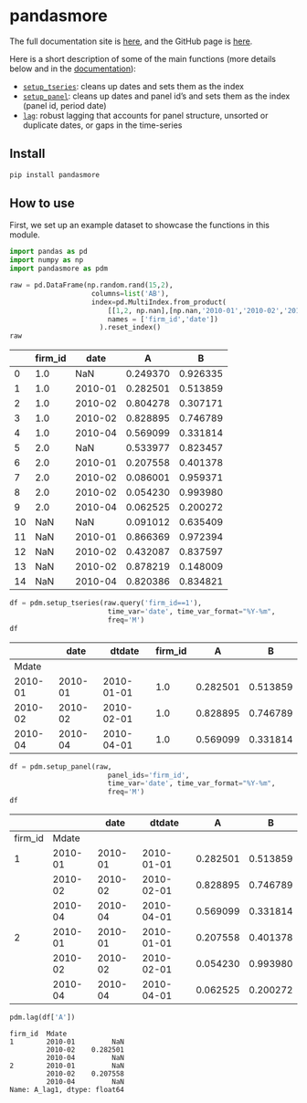 # pandasmore

<!-- WARNING: THIS FILE WAS AUTOGENERATED! DO NOT EDIT! -->

The full documentation site is
[here](https://ionmihai.github.io/pandasmore/), and the GitHub page is
[here](https://github.com/ionmihai/pandasmore).

Here is a short description of some of the main functions (more details
below and in the
[documentation](https://ionmihai.github.io/pandasmore/core.html)):

- [`setup_tseries`](https://ionmihai.github.io/pandasmore/core.html#setup_tseries):
  cleans up dates and sets them as the index
- [`setup_panel`](https://ionmihai.github.io/pandasmore/core.html#setup_panel):
  cleans up dates and panel id’s and sets them as the index (panel id,
  period date)
- [`lag`](https://ionmihai.github.io/pandasmore/core.html#lag): robust
  lagging that accounts for panel structure, unsorted or duplicate
  dates, or gaps in the time-series

## Install

``` sh
pip install pandasmore
```

## How to use

First, we set up an example dataset to showcase the functions in this
module.

``` python
import pandas as pd
import numpy as np
import pandasmore as pdm
```

``` python
raw = pd.DataFrame(np.random.rand(15,2), 
                    columns=list('AB'), 
                    index=pd.MultiIndex.from_product(
                        [[1,2, np.nan],[np.nan,'2010-01','2010-02','2010-02','2010-04']],
                        names = ['firm_id','date'])
                      ).reset_index()
raw
```

<div>

|     | firm_id | date    | A        | B        |
|-----|---------|---------|----------|----------|
| 0   | 1.0     | NaN     | 0.249370 | 0.926335 |
| 1   | 1.0     | 2010-01 | 0.282501 | 0.513859 |
| 2   | 1.0     | 2010-02 | 0.804278 | 0.307171 |
| 3   | 1.0     | 2010-02 | 0.828895 | 0.746789 |
| 4   | 1.0     | 2010-04 | 0.569099 | 0.331814 |
| 5   | 2.0     | NaN     | 0.533977 | 0.823457 |
| 6   | 2.0     | 2010-01 | 0.207558 | 0.401378 |
| 7   | 2.0     | 2010-02 | 0.086001 | 0.959371 |
| 8   | 2.0     | 2010-02 | 0.054230 | 0.993980 |
| 9   | 2.0     | 2010-04 | 0.062525 | 0.200272 |
| 10  | NaN     | NaN     | 0.091012 | 0.635409 |
| 11  | NaN     | 2010-01 | 0.866369 | 0.972394 |
| 12  | NaN     | 2010-02 | 0.432087 | 0.837597 |
| 13  | NaN     | 2010-02 | 0.878219 | 0.148009 |
| 14  | NaN     | 2010-04 | 0.820386 | 0.834821 |

</div>

``` python
df = pdm.setup_tseries(raw.query('firm_id==1'),
                        time_var='date', time_var_format="%Y-%m",
                        freq='M')
df
```

<div>

|         | date    | dtdate     | firm_id | A        | B        |
|---------|---------|------------|---------|----------|----------|
| Mdate   |         |            |         |          |          |
| 2010-01 | 2010-01 | 2010-01-01 | 1.0     | 0.282501 | 0.513859 |
| 2010-02 | 2010-02 | 2010-02-01 | 1.0     | 0.828895 | 0.746789 |
| 2010-04 | 2010-04 | 2010-04-01 | 1.0     | 0.569099 | 0.331814 |

</div>

``` python
df = pdm.setup_panel(raw,
                        panel_ids='firm_id',
                        time_var='date', time_var_format="%Y-%m",
                        freq='M')
df
```

<div>

|         |         | date    | dtdate     | A        | B        |
|---------|---------|---------|------------|----------|----------|
| firm_id | Mdate   |         |            |          |          |
| 1       | 2010-01 | 2010-01 | 2010-01-01 | 0.282501 | 0.513859 |
|         | 2010-02 | 2010-02 | 2010-02-01 | 0.828895 | 0.746789 |
|         | 2010-04 | 2010-04 | 2010-04-01 | 0.569099 | 0.331814 |
| 2       | 2010-01 | 2010-01 | 2010-01-01 | 0.207558 | 0.401378 |
|         | 2010-02 | 2010-02 | 2010-02-01 | 0.054230 | 0.993980 |
|         | 2010-04 | 2010-04 | 2010-04-01 | 0.062525 | 0.200272 |

</div>

``` python
pdm.lag(df['A'])
```

    firm_id  Mdate  
    1        2010-01         NaN
             2010-02    0.282501
             2010-04         NaN
    2        2010-01         NaN
             2010-02    0.207558
             2010-04         NaN
    Name: A_lag1, dtype: float64
